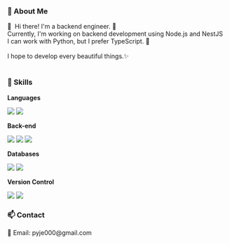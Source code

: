 ### 📝 About Me
<p>
  👋&nbsp; Hi there! I'm a backend engineer. 🚀<br/>
  Currently, I'm working on backend development using Node.js and NestJS<br/>
  I can work with Python, but I prefer TypeScript. 💖<br/><br/>
  I hope to develop every beautiful things.✨<br/><br/>
</p>

### 💪 Skills
<p><strong>Languages</strong></p>
<p>
  <img src="https://img.shields.io/badge/TypeScript-3178C6?style=flat-square&logo=typescript&logoColor=white">
  <img src="https://img.shields.io/badge/Python-3776AB?style=flat-square&logo=python&logoColor=white">
</p>

<p><strong>Back-end</strong></p>
<p>
  <img src="https://img.shields.io/badge/Node.js-339933?style=flat-square&logo=node.js&logoColor=white">
  <img src="https://img.shields.io/badge/NestJS-E0234E?style=flat-square&logo=nestjs&logoColor=white">
  <img src="https://img.shields.io/badge/ASP-5A2F2F?style=flat-square&logoColor=white">
</p>

<p><strong>Databases</strong></p>
<p>
  <img src="https://img.shields.io/badge/MySQL-4479A1?style=flat-square&logo=mysql&logoColor=white">
  <img src="https://img.shields.io/badge/Microsoft%20SQL%20Server-CC2927?style=flat-square&logo=Microsoft%20SQL%20Server&logoColor=white">
</p>

<p><strong>Version Control</strong></p>
<p>
  <img src="https://img.shields.io/badge/Git-F05032?style=flat-square&logo=git&logoColor=white">
  <img src="https://img.shields.io/badge/GitHub-181717?style=flat-square&logo=github&logoColor=white">
</p>

### 📫 Contact
<p>
  📧 Email: pyje000@gmail.com
</p>
